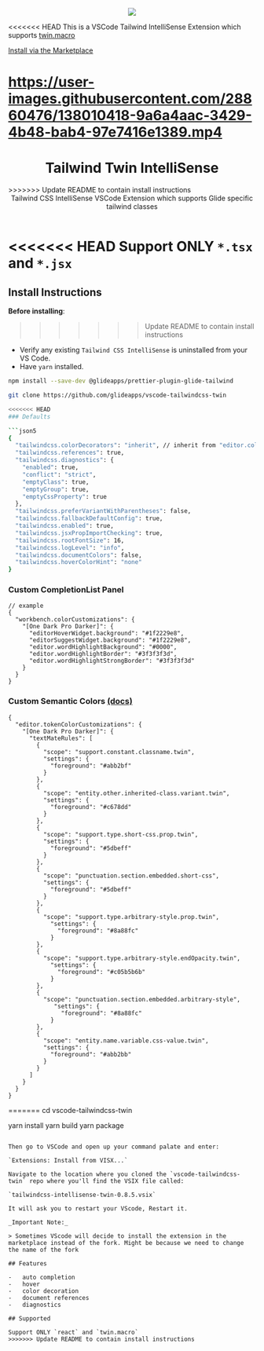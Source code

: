<p align="center">
  <img src="https://i.imgur.com/U2PIUW2.jpeg">
</p>

<<<<<<< HEAD
This is a VSCode Tailwind IntelliSense Extension which supports [twin.macro](https://github.com/ben-rogerson/twin.macro)

[Install via the Marketplace](https://marketplace.visualstudio.com/items?itemName=lightyen.tailwindcss-intellisense-twin)

https://user-images.githubusercontent.com/28860476/138010418-9a6a4aac-3429-4b48-bab4-97e7416e1389.mp4
=======
<h1 align="center">Tailwind Twin IntelliSense</h1>
>>>>>>> Update README to contain install instructions

<div align="center">
 Tailwind CSS IntelliSense VSCode Extension which supports Glide specific tailwind classes
</div>

<br>

<<<<<<< HEAD
Support ONLY `*.tsx` and `*.jsx`
=======
## Install Instructions

**Before installing**:
>>>>>>> Update README to contain install instructions

-   Verify any existing `Tailwind CSS IntelliSense` is uninstalled from your VS Code.
-   Have `yarn` installed.

```bash
npm install --save-dev @glideapps/prettier-plugin-glide-tailwind

git clone https://github.com/glideapps/vscode-tailwindcss-twin

<<<<<<< HEAD
### Defaults

```json5
{
  "tailwindcss.colorDecorators": "inherit", // inherit from "editor.colorDecorators"
  "tailwindcss.references": true,
  "tailwindcss.diagnostics": {
    "enabled": true,
    "conflict": "strict",
    "emptyClass": true,
    "emptyGroup": true,
    "emptyCssProperty": true
  },
  "tailwindcss.preferVariantWithParentheses": false,
  "tailwindcss.fallbackDefaultConfig": true,
  "tailwindcss.enabled": true,
  "tailwindcss.jsxPropImportChecking": true,
  "tailwindcss.rootFontSize": 16,
  "tailwindcss.logLevel": "info",
  "tailwindcss.documentColors": false,
  "tailwindcss.hoverColorHint": "none"
}
```

### Custom CompletionList Panel

```json5
// example
{
  "workbench.colorCustomizations": {
    "[One Dark Pro Darker]": {
      "editorHoverWidget.background": "#1f2229e8",
      "editorSuggestWidget.background": "#1f2229e8",
      "editor.wordHighlightBackground": "#0000",
      "editor.wordHighlightBorder": "#3f3f3f3d",
      "editor.wordHighlightStrongBorder": "#3f3f3f3d"
    }
  }
}
```

### Custom Semantic Colors [(docs)](https://code.visualstudio.com/api/language-extensions/syntax-highlight-guide)

```json5
{
  "editor.tokenColorCustomizations": {
    "[One Dark Pro Darker]": {
      "textMateRules": [
        {
          "scope": "support.constant.classname.twin",
          "settings": {
            "foreground": "#abb2bf"
          }
        },
        {
          "scope": "entity.other.inherited-class.variant.twin",
          "settings": {
            "foreground": "#c678dd"
          }
        },
        {
          "scope": "support.type.short-css.prop.twin",
          "settings": {
            "foreground": "#5dbeff"
          }
        },
        {
          "scope": "punctuation.section.embedded.short-css",
          "settings": {
            "foreground": "#5dbeff"
          }
        },
        {
          "scope": "support.type.arbitrary-style.prop.twin",
            "settings": {
              "foreground": "#8a88fc"
            }
        },
        {
          "scope": "support.type.arbitrary-style.endOpacity.twin",
            "settings": {
              "foreground": "#c05b5b6b"
            }
        },
        {
          "scope": "punctuation.section.embedded.arbitrary-style",
             "settings": {
               "foreground": "#8a88fc"
            }
        },
        {
          "scope": "entity.name.variable.css-value.twin",
          "settings": {
            "foreground": "#abb2bb"
          }
        }
      ]
    }
  }
}
```
=======
cd vscode-tailwindcss-twin

yarn install
yarn build
yarn package
```

Then go to VSCode and open up your command palate and enter:

`Extensions: Install from VISX...`

Navigate to the location where you cloned the `vscode-tailwindcss-twin` repo where you'll find the VSIX file called:

`tailwindcss-intellisense-twin-0.8.5.vsix`

It will ask you to restart your VScode, Restart it.

_Important Note:_

> Sometimes VScode will decide to install the extension in the marketplace instead of the fork. Might be because we need to change the name of the fork

## Features

-   auto completion
-   hover
-   color decoration
-   document references
-   diagnostics

## Supported

Support ONLY `react` and `twin.macro`
>>>>>>> Update README to contain install instructions
